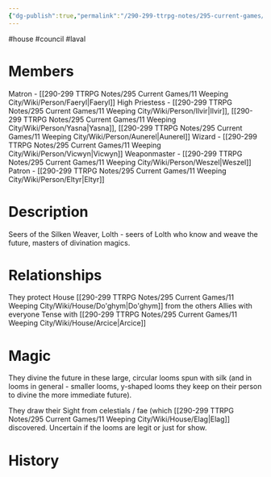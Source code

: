 ```yaml
---
{"dg-publish":true,"permalink":"/290-299-ttrpg-notes/295-current-games/11-weeping-city/wiki/house/la-val/"}
---
```



#house #council #laval 

# Members

Matron - [[290-299 TTRPG Notes/295 Current Games/11 Weeping City/Wiki/Person/Faeryl\|Faeryl]]
High Priestess - [[290-299 TTRPG Notes/295 Current Games/11 Weeping City/Wiki/Person/Ilvir\|Ilvir]], [[290-299 TTRPG Notes/295 Current Games/11 Weeping City/Wiki/Person/Yasna\|Yasna]], [[290-299 TTRPG Notes/295 Current Games/11 Weeping City/Wiki/Person/Aunerel\|Aunerel]]
Wizard - [[290-299 TTRPG Notes/295 Current Games/11 Weeping City/Wiki/Person/Vicwyn\|Vicwyn]]
Weaponmaster - [[290-299 TTRPG Notes/295 Current Games/11 Weeping City/Wiki/Person/Weszel\|Weszel]]
Patron - [[290-299 TTRPG Notes/295 Current Games/11 Weeping City/Wiki/Person/Eltyr\|Eltyr]]

# Description

Seers of the Silken Weaver, Lolth - seers of Lolth who know and weave the future, masters of divination magics.

# Relationships

They protect House [[290-299 TTRPG Notes/295 Current Games/11 Weeping City/Wiki/House/Do'ghym\|Do'ghym]] from the others
Allies with everyone
Tense with [[290-299 TTRPG Notes/295 Current Games/11 Weeping City/Wiki/House/Arcice\|Arcice]]

# Magic

They divine the future in these large, circular looms spun with silk (and in looms in general - smaller looms, y-shaped looms they keep on their person to divine the more immediate future).

They draw their Sight from celestials / fae (which [[290-299 TTRPG Notes/295 Current Games/11 Weeping City/Wiki/House/Elag\|Elag]] discovered. Uncertain if the looms are legit or just for show.

# History
